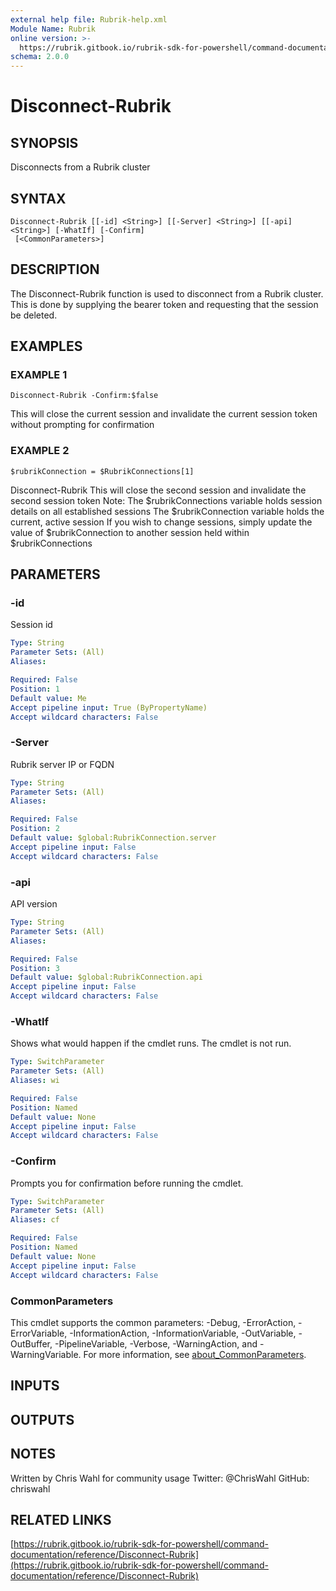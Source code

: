 ```yaml
---
external help file: Rubrik-help.xml
Module Name: Rubrik
online version: >-
  https://rubrik.gitbook.io/rubrik-sdk-for-powershell/command-documentation/reference/Disconnect-Rubrik
schema: 2.0.0
---
```


# Disconnect-Rubrik

## SYNOPSIS

Disconnects from a Rubrik cluster

## SYNTAX

```text
Disconnect-Rubrik [[-id] <String>] [[-Server] <String>] [[-api] <String>] [-WhatIf] [-Confirm]
 [<CommonParameters>]
```

## DESCRIPTION

The Disconnect-Rubrik function is used to disconnect from a Rubrik cluster. This is done by supplying the bearer token and requesting that the session be deleted.

## EXAMPLES

### EXAMPLE 1

```text
Disconnect-Rubrik -Confirm:$false
```

This will close the current session and invalidate the current session token without prompting for confirmation

### EXAMPLE 2

```text
$rubrikConnection = $RubrikConnections[1]
```

Disconnect-Rubrik This will close the second session and invalidate the second session token Note: The $rubrikConnections variable holds session details on all established sessions The $rubrikConnection variable holds the current, active session If you wish to change sessions, simply update the value of $rubrikConnection to another session held within $rubrikConnections

## PARAMETERS

### -id

Session id

```yaml
Type: String
Parameter Sets: (All)
Aliases:

Required: False
Position: 1
Default value: Me
Accept pipeline input: True (ByPropertyName)
Accept wildcard characters: False
```

### -Server

Rubrik server IP or FQDN

```yaml
Type: String
Parameter Sets: (All)
Aliases:

Required: False
Position: 2
Default value: $global:RubrikConnection.server
Accept pipeline input: False
Accept wildcard characters: False
```

### -api

API version

```yaml
Type: String
Parameter Sets: (All)
Aliases:

Required: False
Position: 3
Default value: $global:RubrikConnection.api
Accept pipeline input: False
Accept wildcard characters: False
```

### -WhatIf

Shows what would happen if the cmdlet runs. The cmdlet is not run.

```yaml
Type: SwitchParameter
Parameter Sets: (All)
Aliases: wi

Required: False
Position: Named
Default value: None
Accept pipeline input: False
Accept wildcard characters: False
```

### -Confirm

Prompts you for confirmation before running the cmdlet.

```yaml
Type: SwitchParameter
Parameter Sets: (All)
Aliases: cf

Required: False
Position: Named
Default value: None
Accept pipeline input: False
Accept wildcard characters: False
```

### CommonParameters

This cmdlet supports the common parameters: -Debug, -ErrorAction, -ErrorVariable, -InformationAction, -InformationVariable, -OutVariable, -OutBuffer, -PipelineVariable, -Verbose, -WarningAction, and -WarningVariable. For more information, see [about\_CommonParameters](http://go.microsoft.com/fwlink/?LinkID=113216).

## INPUTS

## OUTPUTS

## NOTES

Written by Chris Wahl for community usage Twitter: @ChrisWahl GitHub: chriswahl

## RELATED LINKS

[https://rubrik.gitbook.io/rubrik-sdk-for-powershell/command-documentation/reference/Disconnect-Rubrik](https://rubrik.gitbook.io/rubrik-sdk-for-powershell/command-documentation/reference/Disconnect-Rubrik)

